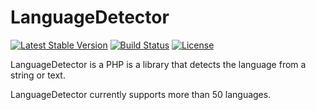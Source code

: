 LanguageDetector
================

[![Latest Stable Version](https://poser.pugx.org/landrok/language-detector/version.svg)](https://github.com/landrok/language-detector)
[![Build Status](https://travis-ci.org/landrok/language-detector.svg?branch=master)](https://travis-ci.org/landrok/language-detector)
[![License](https://poser.pugx.org/landrok/language-detector/license.svg)](https://packagist.org/packages/landrok/language-detector)

LanguageDetector is a PHP is a library that detects the language from a string or text.

LanguageDetector currently supports more than 50 languages.
